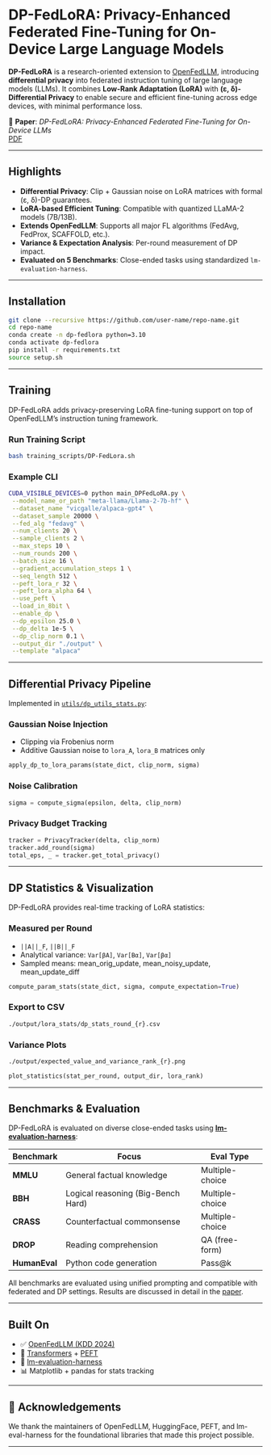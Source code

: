 
# DP-FedLoRA: Privacy-Enhanced Federated Fine-Tuning for On-Device Large Language Models

**DP-FedLoRA** is a research-oriented extension to [OpenFedLLM](https://github.com/rui-ye/OpenFedLLM), introducing **differential privacy** into federated instruction tuning of large language models (LLMs). It combines **Low-Rank Adaptation (LoRA)** with **(ε, δ)-Differential Privacy** to enable secure and efficient fine-tuning across edge devices, with minimal performance loss.

📄 **Paper**: _DP-FedLoRA: Privacy-Enhanced Federated Fine-Tuning for On-Device LLMs_  
[PDF](./papers/paper.txt)

---

## Highlights

- **Differential Privacy**: Clip + Gaussian noise on LoRA matrices with formal (ε, δ)-DP guarantees.
- **LoRA-based Efficient Tuning**: Compatible with quantized LLaMA-2 models (7B/13B).
- **Extends OpenFedLLM**: Supports all major FL algorithms (FedAvg, FedProx, SCAFFOLD, etc.).
- **Variance & Expectation Analysis**: Per-round measurement of DP impact.
- **Evaluated on 5 Benchmarks**: Close-ended tasks using standardized `lm-evaluation-harness`.

---

## Installation

```bash
git clone --recursive https://github.com/user-name/repo-name.git
cd repo-name
conda create -n dp-fedlora python=3.10
conda activate dp-fedlora
pip install -r requirements.txt
source setup.sh
```

---

## Training

DP-FedLoRA adds privacy-preserving LoRA fine-tuning support on top of OpenFedLLM’s instruction tuning framework.

### Run Training Script

```bash
bash training_scripts/DP-FedLora.sh
```

### Example CLI

```bash
CUDA_VISIBLE_DEVICES=0 python main_DPFedLoRA.py \
 --model_name_or_path "meta-llama/Llama-2-7b-hf" \
 --dataset_name "vicgalle/alpaca-gpt4" \
 --dataset_sample 20000 \
 --fed_alg "fedavg" \
 --num_clients 20 \
 --sample_clients 2 \
 --max_steps 10 \
 --num_rounds 200 \
 --batch_size 16 \
 --gradient_accumulation_steps 1 \
 --seq_length 512 \
 --peft_lora_r 32 \
 --peft_lora_alpha 64 \
 --use_peft \
 --load_in_8bit \
 --enable_dp \
 --dp_epsilon 25.0 \
 --dp_delta 1e-5 \
 --dp_clip_norm 0.1 \
 --output_dir "./output" \
 --template "alpaca"
```

---

## Differential Privacy Pipeline

Implemented in [`utils/dp_utils_stats.py`](./utils/dp_utils_stats.py):

### Gaussian Noise Injection

- Clipping via Frobenius norm
- Additive Gaussian noise to `lora_A`, `lora_B` matrices only

```python
apply_dp_to_lora_params(state_dict, clip_norm, sigma)
```

### Noise Calibration

```python
sigma = compute_sigma(epsilon, delta, clip_norm)
```

### Privacy Budget Tracking

```python
tracker = PrivacyTracker(delta, clip_norm)
tracker.add_round(sigma)
total_eps, _ = tracker.get_total_privacy()
```

---

## DP Statistics & Visualization

DP-FedLoRA provides real-time tracking of LoRA statistics:

### Measured per Round

- `||A||_F`, `||B||_F`
- Analytical variance: `Var[βA]`, `Var[Bα]`, `Var[βα]`
- Sampled means: mean_orig_update, mean_noisy_update, mean_update_diff

```python
compute_param_stats(state_dict, sigma, compute_expectation=True)
```

### Export to CSV

```bash
./output/lora_stats/dp_stats_round_{r}.csv
```

### Variance Plots

```bash
./output/expected_value_and_variance_rank_{r}.png
```

```python
plot_statistics(stat_per_round, output_dir, lora_rank)
```

---

## Benchmarks & Evaluation

DP-FedLoRA is evaluated on diverse close-ended tasks using [**lm-evaluation-harness**](https://github.com/EleutherAI/lm-evaluation-harness):

| Benchmark   | Focus                           | Eval Type         |
|-------------|----------------------------------|-------------------|
| **MMLU**     | General factual knowledge        | Multiple-choice   |
| **BBH**      | Logical reasoning (Big-Bench Hard) | Multiple-choice |
| **CRASS**    | Counterfactual commonsense       | Multiple-choice   |
| **DROP**     | Reading comprehension            | QA (free-form)    |
| **HumanEval**| Python code generation           | Pass@k            |

All benchmarks are evaluated using unified prompting and compatible with federated and DP settings. Results are discussed in detail in the [paper](./DP-FedLora.pdf).

---

## Built On

- ✅ [OpenFedLLM (KDD 2024)](https://github.com/rui-ye/OpenFedLLM)
- 🤗 [Transformers](https://github.com/huggingface/transformers) + [PEFT](https://github.com/huggingface/peft)
- 🧪 [lm-evaluation-harness](https://github.com/EleutherAI/lm-evaluation-harness)
- 📊 Matplotlib + pandas for stats tracking

---


## 🧠 Acknowledgements

We thank the maintainers of OpenFedLLM, HuggingFace, PEFT, and lm-eval-harness for the foundational libraries that made this project possible.

---